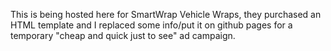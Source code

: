 This is being hosted here for SmartWrap Vehicle Wraps, they purchased an HTML template and I replaced some info/put it on github pages for a temporary "cheap and quick just to see" ad campaign.
